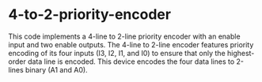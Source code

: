 # 4-to-2-priority-encoder
This code implements a 4-line to 2-line priority encoder with an enable input and two enable outputs. The 4-line to 2-line encoder features priority encoding of its four inputs (I3, I2, I1, and I0) to ensure that only the highest-order data line is encoded. This device encodes the four data lines to 2-lines binary (A1 and A0).
